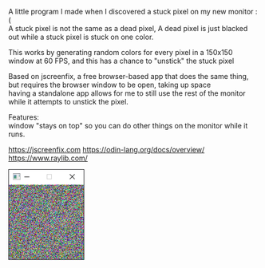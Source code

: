 A little program I made when I discovered a stuck pixel on my new monitor :( <br>
A stuck pixel is not the same as a dead pixel, A dead pixel is just blacked out while a stuck pixel is stuck on one color.<br>

This works by generating random colors for every pixel in a 150x150 window at 60 FPS, and this has a chance to "unstick" the stuck pixel<br>

Based on jscreenfix, a free browser-based app that does the same thing, but requires the browser window to be open, taking up space<br>
having a standalone app allows for me to still use the rest of the monitor while it attempts to unstick the pixel.<br>

Features:<br>
window "stays on top" so you can do other things on the monitor while it runs.<br>

https://jscreenfix.com
https://odin-lang.org/docs/overview/
https://www.raylib.com/

<picture>
 <img alt="how exciting" src="img/pixel_unstuck.png">
</picture>
